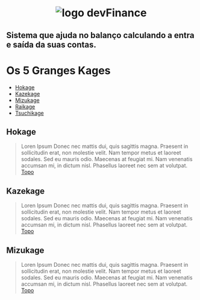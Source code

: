<h1 align="center">
  
![logo devFinance](https://user-images.githubusercontent.com/63085957/105560724-68cce980-5cf3-11eb-9434-57222e072f9c.png) 

</h1>

<h2> Sistema que ajuda no balanço calculando a entra e saída da suas contas. </h2>

<a name="ancora"></a>
# Os 5 Granges Kages
- [Hokage](#ancora1)
- [Kazekage](#ancora2)
- [Mizukage](#ancora3)
- [Raikage](#ancora4)
- [Tsuchikage](#ancora4)

<a id="ancora1"></a>
## Hokage
> Loren Ipsum
Donec nec mattis dui, quis sagittis magna. Praesent in sollicitudin erat, non molestie velit. Nam tempor metus et laoreet sodales. Sed eu mauris odio. Maecenas at feugiat mi. Nam venenatis accumsan mi, in dictum nisl. Phasellus laoreet nec sem at volutpat.
[Topo](#ancora)
<a id="ancora2"></a>
## Kazekage
> Loren Ipsum
Donec nec mattis dui, quis sagittis magna. Praesent in sollicitudin erat, non molestie velit. Nam tempor metus et laoreet sodales. Sed eu mauris odio. Maecenas at feugiat mi. Nam venenatis accumsan mi, in dictum nisl. Phasellus laoreet nec sem at volutpat.
[Topo](#ancora)
<a id="ancora3"></a>
## Mizukage
> Loren Ipsum
Donec nec mattis dui, quis sagittis magna. Praesent in sollicitudin erat, non molestie velit. Nam tempor metus et laoreet sodales. Sed eu mauris odio. Maecenas at feugiat mi. Nam venenatis accumsan mi, in dictum nisl. Phasellus laoreet nec sem at volutpat.
[Topo](#ancora)
